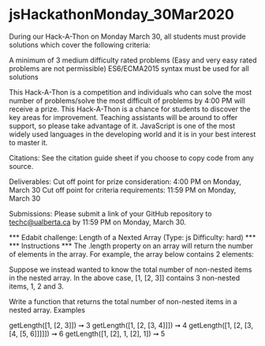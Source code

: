 # jsHackathonMonday_30Mar2020

During our Hack-A-Thon on Monday March 30, all students must provide solutions which cover the following criteria:

A minimum of 3 medium difficulty rated problems (Easy and very easy rated problems are not permissible)
ES6/ECMA2015 syntax must be used for all solutions

<!-- - At least one of your solutions must use a template literal
     - At least one of your solutions must include a for OR while loop
     - At least one of your solutions must include a class
     - At least one of your solutions must include an array
     - At least one of your solutions must include an arrow function
     - At least one of your solutions must use a spread operator OR rest parameter -->

This Hack-A-Thon is a competition and individuals who can solve the most number of problems/solve the most difficult of problems by 4:00 PM will receive a prize. This Hack-A-Thon is a chance for students to discover the key areas for improvement. Teaching assistants will be around to offer support, so please take advantage of it. JavaScript is one of the most widely used languages in the developing world and it is in your best interest to master it. 

Citations: See the citation guide sheet if you choose to copy code from any source.

Deliverables: 
Cut off point for prize consideration: 4:00 PM on Monday, March 30
Cut off point for criteria requirements: 11:59 PM on Monday, March 30

Submissions: Please submit a link of your GitHub repository to techc@ualberta.ca by 11:59 PM on Monday, March 30. 

*** Edabit challenge: Length of a Nexted Array (Type: js Difficulty: hard) ***
*** Instructions ***
The .length property on an array will return the number of elements in the array. For example, the array below contains 2 elements:

<!-- [1, [2, 3]] -->
<!-- 2 elements, number 1 and array [2, 3] -->

Suppose we instead wanted to know the total number of non-nested items in the nested array. In the above case, [1, [2, 3]] contains 3 non-nested items, 1, 2 and 3.

Write a function that returns the total number of non-nested items in a nested array.
Examples

getLength([1, [2, 3]]) ➞ 3
getLength([1, [2, [3, 4]]]) ➞ 4
getLength([1, [2, [3, [4, [5, 6]]]]]) ➞ 6
getLength([1, [2], 1, [2], 1]) ➞ 5
